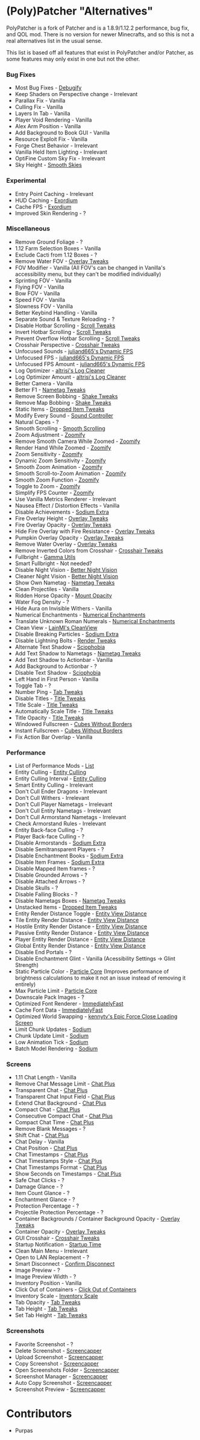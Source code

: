 # (Poly)Patcher "Alternatives"

PolyPatcher is a fork of Patcher and is a 1.8.9/1.12.2 performance, bug fix, and QOL mod.
There is no version for newer Minecrafts, and so this is not a real alternatives list in the usual sense.

This list is based off all features that exist in PolyPatcher and/or Patcher, as some features may only exist in one but not the other.

### Bug Fixes

* Most Bug Fixes - [Debugify](https://modrinth.com/mod/debugify)
* Keep Shaders on Perspective change - Irrelevant
* Parallax Fix - Vanilla
* Culling Fix - Vanilla
* Layers In Tab - Vanilla
* Player Void Rendering - Vanilla
* Alex Arm Position - Vanilla
* Add Background to Book GUI - Vanilla
* Resource Exploit Fix - Vanilla
* Forge Chest Behavior - Irrelevant
* Vanilla Held Item Lighting - Irrelevant
* OptiFine Custom Sky Fix - Irrelevant
* Sky Height - [Smooth Skies](https://modrinth.com/mod/smooth-skies)

### Experimental

* Entry Point Caching - Irrelevant
* HUD Caching - [Exordium](https://modrinth.com/mod/exordium)
* Cache FPS - [Exordium](https://modrinth.com/mod/exordium)
* Improved Skin Rendering - ?

### Miscellaneous

* Remove Ground Foliage - ?
* 1.12 Farm Selection Boxes - Vanilla
* Exclude Cacti from 1.12 Boxes - ?
* Remove Water FOV - [Overlay Tweaks](https://modrinth.com/mod/overlaytweaks)
* FOV Modifier - Vanilla (All FOV's can be changed in Vanilla's accessibility menu, but they can't be modified individually)
* Sprinting FOV - Vanilla
* Flying FOV - Vanilla
* Bow FOV - Vanilla
* Speed FOV - Vanilla
* Slowness FOV - Vanilla
* Better Keybind Handling - Vanilla
* Separate Sound & Texture Reloading - ?
* Disable Hotbar Scrolling - [Scroll Tweaks](https://modrinth.com/mod/scrolltweaks)
* Invert Hotbar Scrolling - [Scroll Tweaks](https://modrinth.com/mod/scrolltweaks)
* Prevent Overflow Hotbar Scrolling - [Scroll Tweaks](https://modrinth.com/mod/scrolltweaks)
* Crosshair Perspective - [Crosshair Tweaks](https://modrinth.com/mod/crosshairtweaks)
* Unfocused Sounds - [juliand665's Dynamic FPS](https://modrinth.com/mod/dynamic-fps)
* Unfocused FPS - [juliand665's Dynamic FPS](https://modrinth.com/mod/dynamic-fps)
* Unfocused FPS Amount - [juliand665's Dynamic FPS](https://modrinth.com/mod/dynamic-fps)
* Log Optimizer - [altrisi's Log Cleaner](https://modrinth.com/mod/log-cleaner)
* Log Optimizer Amount - [altrisi's Log Cleaner](https://modrinth.com/mod/log-cleaner)
* Better Camera - Vanilla
* Better F1 - [Nametag Tweaks](https://modrinth.com/mod/nametagtweaks)
* Remove Screen Bobbing - [Shake Tweaks](https://modrinth.com/mod/shaketweaks)
* Remove Map Bobbing - [Shake Tweaks](https://modrinth.com/mod/shaketweaks)
* Static Items - [Dropped Item Tweaks](https://modrinth.com/mod/droppeditemtweaks)
* Modify Every Sound - [Sound Controller](https://modrinth.com/mod/sound-controller)
* Natural Capes - ?
* Smooth Scrolling - [Smooth Scrolling](https://modrinth.com/mod/smooth-scroll)
* Zoom Adjustment - [Zoomify](https://modrinth.com/mod/zoomify)
* Remove Smooth Camera While Zoomed - [Zoomify](https://modrinth.com/mod/zoomify)
* Render Hand While Zoomed - [Zoomify](https://modrinth.com/mod/zoomify)
* Zoom Sensitivity - [Zoomify](https://modrinth.com/mod/zoomify)
* Dynamic Zoom Sensitivity - [Zoomify](https://modrinth.com/mod/zoomify)
* Smooth Zoom Animation - [Zoomify](https://modrinth.com/mod/zoomify)
* Smooth Scroll-to-Zoom Animation - [Zoomify](https://modrinth.com/mod/zoomify)
* Smooth Zoom Function - [Zoomify](https://modrinth.com/mod/zoomify)
* Toggle to Zoom - [Zoomify](https://modrinth.com/mod/zoomify)
* Simplify FPS Counter - [Zoomify](https://modrinth.com/mod/zoomify)
* Use Vanilla Metrics Renderer - Irrelevant
* Nausea Effect / Distortion Effects - Vanilla
* Disable Achievements - [Sodium Extra](https://modrinth.com/mod/sodium-extra)
* Fire Overlay Height - [Overlay Tweaks](https://modrinth.com/mod/overlaytweaks)
* Fire Overlay Opacity - [Overlay Tweaks](https://modrinth.com/mod/overlaytweaks)
* Hide Fire Overlay with Fire Resistance - [Overlay Tweaks](https://modrinth.com/mod/overlaytweaks)
* Pumpkin Overlay Opacity - [Overlay Tweaks](https://modrinth.com/mod/overlaytweaks)
* Remove Water Overlay - [Overlay Tweaks](https://modrinth.com/mod/overlaytweaks)
* Remove Inverted Colors from Crosshair - [Crosshair Tweaks](https://modrinth.com/mod/crosshairtweaks)
* Fullbright - [Gamma Utils](https://modrinth.com/mod/gamma-utils)
* Smart Fullbright - Not needed?
* Disable Night Vision - [Better Night Vision](https://modrinth.com/mod/betternightvision)
* Cleaner Night Vision - [Better Night Vision](https://modrinth.com/mod/betternightvision)
* Show Own Nametag - [Nametag Tweaks](https://modrinth.com/mod/nametagtweaks)
* Clean Projectiles - Vanilla
* Ridden Horse Opacity - [Mount Opacity](https://modrinth.com/mod/mountopacity)
* Water Fog Density - ?
* Hide Aura on Invisible Withers - Vanilla
* Numerical Enchantments - [Numerical Enchantments](https://modrinth.com/mod/numerical-enchantments)
* Translate Unknown Roman Numerals - [Numerical Enchantments](https://modrinth.com/mod/numerical-enchantments)
* Clean View - [LainMI's CleanView](https://github.com/zlainsama/CleanView/releases/latest)
* Disable Breaking Particles - [Sodium Extra](https://modrinth.com/mod/sodium-extra)
* Disable Lightning Bolts - [Render Tweaks](https://modrinth.com/mod/rendertweaks)
* Alternate Text Shadow - [Sciophobia](https://modrinth.com/mod/sciophobia)
* Add Text Shadow to Nametags - [Nametag Tweaks](https://modrinth.com/mod/nametagtweaks)
* Add Text Shadow to Actionbar - Vanilla
* Add Background to Actionbar - ?
* Disable Text Shadow - [Sciophobia](https://modrinth.com/mod/sciophobia)
* Left Hand in First Person - Vanilla
* Toggle Tab - ?
* Number Ping - [Tab Tweaks](https://modrinth.com/mod/tabtweaks)
* Disable Titles - [Title Tweaks](https://modrinth.com/mod/titletweaks)
* Title Scale - [Title Tweaks](https://modrinth.com/mod/titletweaks)
* Automatically Scale Title - [Title Tweaks](https://modrinth.com/mod/titletweaks)
* Title Opacity - [Title Tweaks](https://modrinth.com/mod/titletweaks)
* Windowed Fullscreen - [Cubes Without Borders](https://modrinth.com/mod/cubes-with-borders)
* Instant Fullscreen - [Cubes Without Borders](https://modrinth.com/mod/cubes-with-borders)
* Fix Action Bar Overlap - Vanilla

### Performance

* List of Performance Mods - [List](https://alternatives.microcontrollers.dev/latest/migrating/#performance)
* Entity Culling - [Entity Culling](https://modrinth.com/mod/entityculling)
* Entity Culling Interval - [Entity Culling](https://modrinth.com/mod/entityculling)
* Smart Entity Culling - Irrelevant
* Don't Cull Ender Dragons - Irrelevant
* Don't Cull Withers - Irrelevant
* Don't Cull Player Nametags - Irrelevant
* Don't Cull Entity Nametags - Irrelevant
* Don't Cull Armorstand Nametags - Irrelevant
* Check Armorstand Rules - Irrelevant
* Entity Back-face Culling - ? 
* Player Back-face Culling - ?
* Disable Armorstands - [Sodium Extra](https://modrinth.com/mod/sodium-extra)
* Disable Semitransparent Players - ?
* Disable Enchantment Books - [Sodium Extra](https://modrinth.com/mod/sodium-extra)
* Disable Item Frames - [Sodium Extra](https://modrinth.com/mod/sodium-extra)
* Disable Mapped Item frames - ?
* Disable Grounded Arrows - ?
* Disable Attached Arrows - ?
* Disable Skulls - ?
* Disable Falling Blocks - ?
* Disable Nametags Boxes - [Nametag Tweaks](https://modrinth.com/mod/nametagtweaks)
* Unstacked Items - [Dropped Item Tweaks](https://modrinth.com/mod/droppeditemtweaks)
* Entity Render Distance Toggle - [Entity View Distance](https://modrinth.com/mod/entity-view-distance)
* Tile Entity Render Distance - [Entity View Distance](https://modrinth.com/mod/entity-view-distance)
* Hostile Entity Render Distance - [Entity View Distance](https://modrinth.com/mod/entity-view-distance)
* Passive Entity Render Distance - [Entity View Distance](https://modrinth.com/mod/entity-view-distance)
* Player Entity Render Distance - [Entity View Distance](https://modrinth.com/mod/entity-view-distance)
* Global Entity Render Distance - [Entity View Distance](https://modrinth.com/mod/entity-view-distance)
* Disable End Portals - ?
* Disable Enchantment Glint - Vanilla (Acessibility Settings -> Glint Strength)
* Static Particle Color - [Particle Core](https://modrinth.com/mod/particle-core) (Improves performance of brightness calculations to make it not an issue instead of removing it entirely)
* Max Particle Limit - [Particle Core](https://modrinth.com/mod/particle-core)
* Downscale Pack Images - ?
* Optimized Font Renderer - [ImmediatelyFast](https://modrinth.com/mod/immediatelyfast)
* Cache Font Data - [ImmediatelyFast](https://modrinth.com/mod/immediatelyfast)
* Optimized World Swapping - [kennytv's Epic Force Close Loading Screen](https://modrinth.com/mod/forcecloseworldloadingscreen)
* Limit Chunk Updates - [Sodium](https://modrinth.com/mod/sodium)
* Chunk Update Limit - [Sodium](https://modrinth.com/mod/sodium)
* Low Animation Tick - [Sodium](https://modrinth.com/mod/sodium)
* Batch Model Rendering - [Sodium](https://modrinth.com/mod/sodium)

### Screens

* 1.11 Chat Length - Vanilla
* Remove Chat Message Limit - [Chat Plus](https://modrinth.com/mod/chat-plus)
* Transparent Chat - [Chat Plus](https://modrinth.com/mod/chat-plus)
* Transparent Chat Input Field - [Chat Plus](https://modrinth.com/mod/chat-plus)
* Extend Chat Background - [Chat Plus](https://modrinth.com/mod/chat-plus)
* Compact Chat - [Chat Plus](https://modrinth.com/mod/chat-plus)
* Consecutive Compact Chat - [Chat Plus](https://modrinth.com/mod/chat-plus)
* Compact Chat Time - [Chat Plus](https://modrinth.com/mod/chat-plus)
* Remove Blank Messages - ?
* Shift Chat - [Chat Plus](https://modrinth.com/mod/chat-plus)
* Chat Delay - Vanilla
* Chat Position - [Chat Plus](https://modrinth.com/mod/chat-plus)
* Chat Timestamps - [Chat Plus](https://modrinth.com/mod/chat-plus)
* Chat Timestamps Style - [Chat Plus](https://modrinth.com/mod/chat-plus)
* Chat Timestamps Format - [Chat Plus](https://modrinth.com/mod/chat-plus)
* Show Seconds on Timestamps - [Chat Plus](https://modrinth.com/mod/chat-plus)
* Safe Chat Clicks - ?
* Damage Glance - ?
* Item Count Glance - ?
* Enchantment Glance - ?
* Protection Percentage - ?
* Projectile Protection Percentage - ?
* Container Backgrounds / Container Background Opacity - [Overlay Tweaks](https://modrinth.com/mod/overlaytweaks)
* Container Opacity - [Overlay Tweaks](https://modrinth.com/mod/overlaytweaks)
* GUI Crosshair - [Crosshair Tweaks](https://modrinth.com/mod/crosshairtweaks)
* Startup Notification - [Startup Time](https://modrinth.com/mod/startup-time)
* Clean Main Menu - Irrelevant
* Open to LAN Replacement - ?
* Smart Disconnect - [Confirm Disconnect](https://modrinth.com/mod/confirm-disconnect)
* Image Preview - ?
* Image Preview Width - ?
* Inventory Position - Vanilla
* Click Out of Containers - [Click Out of Containers](https://modrinth.com/mod/click-out-of-containers)
* Inventory Scale - [Inventory Scale](https://modrinth.com/mod/inventoryscale)
* Tab Opacity - [Tab Tweaks](https://modrinth.com/mod/tabtweaks)
* Tab Height - [Tab Tweaks](https://modrinth.com/mod/tabtweaks)
* Set Tab Height - [Tab Tweaks](https://modrinth.com/mod/tabtweaks)

### Screenshots

* Favorite Screenshot - ?
* Delete Screenshot - [Screencapper](https://modrinth.com/mod/screencapper)
* Upload Screenshot - [Screencapper](https://modrinth.com/mod/screencapper)
* Copy Screenshot - [Screencapper](https://modrinth.com/mod/screencapper)
* Open Screenshots Folder - [Screencapper](https://modrinth.com/mod/screencapper)
* Screenshot Manager - [Screencapper](https://modrinth.com/mod/screencapper)
* Auto Copy Screenshot - [Screencapper](https://modrinth.com/mod/screencapper)
* Screenshot Preview - [Screencapper](https://modrinth.com/mod/screencapper)

# Contributors

* Purpas
